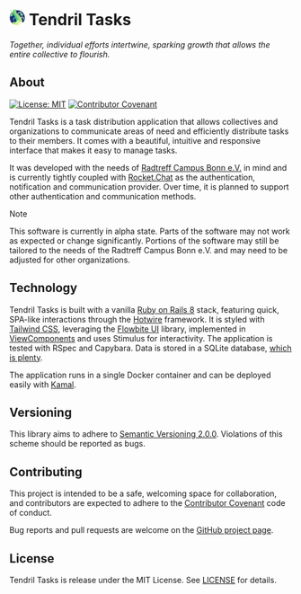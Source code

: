 [license]: LICENSE.md
[contributing]: CODE_OF_CONDUCT.md

# <img src="app/assets/images/brand/logo.svg" height="28"> Tendril Tasks

_Together, individual efforts intertwine, sparking growth that allows the entire collective to flourish._

## About

[![License: MIT](https://img.shields.io/badge/License-MIT-yellow.svg)][license]
[![Contributor Covenant](https://img.shields.io/badge/Contributor%20Covenant-2.1-4baaaa.svg)][contributing]

Tendril Tasks is a task distribution application that allows collectives and organizations to communicate areas of need and efficiently distribute tasks to their members. It comes with a beautiful, intuitive and responsive interface that makes it easy to manage tasks.

It was developed with the needs of [Radtreff Campus Bonn e.V.](https://www.radtreffcampus.de/) in mind and is currently tightly coupled with [Rocket.Chat](https://rocket.chat/) as the authentication, notification and communication provider. Over time, it is planned to support other authentication and communication methods.

> [!NOTE]
> This software is currently in alpha state. Parts of the software may not work as expected or change significantly. Portions of the software may still be tailored to the needs of the Radtreff Campus Bonn e.V. and may need to be adjusted for other organizations.

## Technology

Tendril Tasks is built with a vanilla [Ruby on Rails 8](https://rubyonrails.org/) stack, featuring quick, SPA-like interactions through the [Hotwire](https://hotwired.dev/) framework. It is styled with [Tailwind CSS](https://v3.tailwindcss.com/), leveraging the [Flowbite UI](https://flowbite.com/) library, implemented in [ViewComponents](https://viewcomponent.org/) and uses Stimulus for interactivity. The application is tested with RSpec and Capybara. Data is stored in a SQLite database, [which is plenty](https://youtu.be/wFUy120Fts8?si=759l-1K_5amTP_MV&t=729).

The application runs in a single Docker container and can be deployed easily with [Kamal](https://kamal-deploy.org/).

## Versioning

This library aims to adhere to [Semantic Versioning 2.0.0](http://semver.org/). Violations of this scheme should be reported as bugs.

## Contributing

This project is intended to be a safe, welcoming space for collaboration, and contributors are expected to adhere to the [Contributor Covenant](http://contributor-covenant.org) code of conduct.

Bug reports and pull requests are welcome on the [GitHub project page](https://github.com/david-uhlig/tendril-tasks).

## License

Tendril Tasks is release under the MIT License. See [LICENSE] for details.
